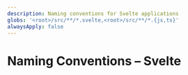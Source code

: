 ```yaml
---
description: Naming conventions for Svelte applications
globs: '<root>/src/**/*.svelte,<root>/src/**/*.{js,ts}'
alwaysApply: false
---
```


# Naming Conventions – Svelte

<!--
TODO: Add content for svelte naming-conventions.
Follow unified schema guidelines.
-->
